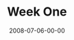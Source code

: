 ---
layout: message
category: message
series: "One"
title: "Week One"
date: 2008-07-06-00-00
message_id: 505
sc-permalink-url: "http://soundcloud.com/crdschurch/one-week-one"
audio: "http://s3.amazonaws.com/crossroads-media/messages/audio/ONE_01_07-05-08_Mingo_webaudio.mp3"
audio-duration: "38:25"
description: "Chuck Mingo shares his thoughts about Jesus' prayer for unity among his followers."
video: "http://s3.amazonaws.com/crossroads-media/messages/video/One1.mp4"
video-duration: "42:01"
yt-embed-url: "//www.youtube.com/embed/An9MO3d_fDI"
video-image: "http://s3.amazonaws.com/crossroads-media/images/one1-still.jpg"
program: "http://s3.amazonaws.com/crossroads-media/documents/0705_06Program.pdf"
notes-description: ""
notes: "http://s3.amazonaws.com/crossroads-media/documents/SN_07-06-08.pdf"
notes-title: "One (Week One) - Study Notes"
tag: 
 - one
 - mingo
 - chuck
 - unity
 - one-way
explicit: false
---
